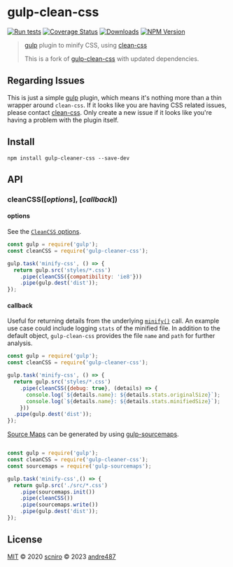 # gulp-clean-css

[![Run tests](https://github.com/andre487/gulp-cleaner-css/actions/workflows/run-tests.yml/badge.svg)](https://github.com/andre487/gulp-cleaner-css/actions/workflows/run-tests.yml)
[![Coverage Status](https://coveralls.io/repos/github/andre487/gulp-cleaner-css/badge.svg)](https://coveralls.io/github/andre487/gulp-cleaner-css)
[![Downloads](https://img.shields.io/npm/dm/gulp-cleaner-css.svg?style=flat-square)](https://www.npmjs.com/package/gulp-cleaner-css)
[![NPM Version](https://img.shields.io/npm/v/gulp-cleaner-css.svg?style=flat-square)](https://www.npmjs.com/package/gulp-cleaner-css)

> [gulp](http://gulpjs.com/) plugin to minify CSS, using [clean-css](https://github.com/jakubpawlowicz/clean-css)
>
> This is a fork of [gulp-clean-css](https://github.com/scniro/gulp-clean-css) with updated dependencies.

## Regarding Issues

This is just a simple [gulp](https://github.com/gulpjs/gulp) plugin, which means it's nothing more than a thin wrapper around `clean-css`. If it looks like you are having CSS related issues, please contact [clean-css](https://github.com/jakubpawlowicz/clean-css/issues). Only create a new issue if it looks like you're having a problem with the plugin itself.

## Install

```
npm install gulp-cleaner-css --save-dev
```

## API

### cleanCSS([*options*], [*callback*])

#### options

See the [`CleanCSS` options](https://github.com/jakubpawlowicz/clean-css#how-to-use-clean-css-api).

```javascript
const gulp = require('gulp');
const cleanCSS = require('gulp-cleaner-css');

gulp.task('minify-css', () => {
  return gulp.src('styles/*.css')
    .pipe(cleanCSS({compatibility: 'ie8'}))
    .pipe(gulp.dest('dist'));
});
```

#### callback

Useful for returning details from the underlying [`minify()`](https://github.com/jakubpawlowicz/clean-css#using-api) call. An example use case could include logging `stats` of the minified file. In addition to the default object, `gulp-clean-css` provides the file `name` and `path` for further analysis.

```javascript
const gulp = require('gulp');
const cleanCSS = require('gulp-cleaner-css');

gulp.task('minify-css', () => {
  return gulp.src('styles/*.css')
    .pipe(cleanCSS({debug: true}, (details) => {
      console.log(`${details.name}: ${details.stats.originalSize}`);
      console.log(`${details.name}: ${details.stats.minifiedSize}`);
    }))
  .pipe(gulp.dest('dist'));
});
```

[Source Maps](http://www.html5rocks.com/tutorials/developertools/sourcemaps/) can be generated by using [gulp-sourcemaps](https://github.com/floridoo/gulp-sourcemaps).

```javascript

const gulp = require('gulp');
const cleanCSS = require('gulp-cleaner-css');
const sourcemaps = require('gulp-sourcemaps');

gulp.task('minify-css',() => {
  return gulp.src('./src/*.css')
    .pipe(sourcemaps.init())
    .pipe(cleanCSS())
    .pipe(sourcemaps.write())
    .pipe(gulp.dest('dist'));
});
```

## License

[MIT](./LICENSE)
© 2020 [scniro](https://github.com/scniro)
© 2023 [andre487](https://github.com/andre487)
